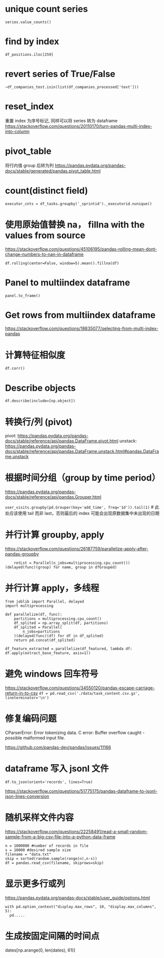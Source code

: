 # unique count series

`series.value_counts()`

# find by index

`df_positions.iloc[259]`

# revert series of True/False

`~df_companies_test.isin(list(df_companies_processed['text']))`

# reset_index

重置 index 为序号标记,
同样可以将 series 转为 dataframe
https://stackoverflow.com/questions/20110170/turn-pandas-multi-index-into-column

# pivot_table

将行内值 group 后转为列
https://pandas.pydata.org/pandas-docs/stable/generated/pandas.pivot_table.html

# count(distinct field)

`executor_cnts = df_tasks.groupby('_sprintid')._executorid.nunique()`

# 使用原始值替换 na， fillna with the values from source

https://stackoverflow.com/questions/45106195/pandas-rolling-mean-dont-change-numbers-to-nan-in-dataframe

```
df.rolling(center=False, window=5).mean().fillna(df)
```

# Panel to multiindex dataframe

`panel.to_frame()`

# Get rows from multiindex dataframe

https://stackoverflow.com/questions/18835077/selecting-from-multi-index-pandas

# 计算特征相似度

`df.corr()`

# Describe objects

`df.describe(include=[np.object])`

# 转换行/列 (pivot)

pivot: https://pandas.pydata.org/pandas-docs/stable/reference/api/pandas.DataFrame.pivot.html
unstack: https://pandas.pydata.org/pandas-docs/stable/reference/api/pandas.DataFrame.unstack.html#pandas.DataFrame.unstack

# 根据时间分组（group by time period）

https://pandas.pydata.org/pandas-docs/stable/reference/api/pandas.Grouper.html

`user_visits.groupby(pd.Grouper(key='add_time', freq='1d')).tail(1)`  # 此处应该使用 tail 而非 last，否则最后的 index 可能会出现原数据集中未出现的日期

# 并行计算 groupby, apply

https://stackoverflow.com/questions/26187759/parallelize-apply-after-pandas-groupby

```
    retLst = Parallel(n_jobs=multiprocessing.cpu_count())(delayed(func)(group) for name, group in dfGrouped)
```

# 并行计算 apply，多线程

```
from joblib import Parallel, delayed
import multiprocessing

def parallelize(df, func):
    partitions = multiprocessing.cpu_count()
    df_splited = np.array_split(df, partitions)
    df_splited = Parallel(
        n_jobs=partitions
    )(delayed(func)(df) for df in df_splited)
    return pd.concat(df_splited)

df_feature_extracted = parallelize(df_featured, lambda df: df.apply(extract_base_feature, axis=1))
```

# 避免 windows 回车符号

https://stackoverflow.com/questions/34550120/pandas-escape-carriage-return-in-to-csv
`df = pd.read_csv('./data/task_content.csv.gz', lineterminator='\n')`

# 修复编码问题
CParserError: Error tokenizing data. C error: Buffer overflow caught - possible malformed input file.


https://github.com/pandas-dev/pandas/issues/11166

# dataframe 写入 jsonl 文件

`df.to_json(orient='records', lines=True)`

https://stackoverflow.com/questions/51775175/pandas-dataframe-to-jsonl-json-lines-conversion

# 随机采样文件内容

https://stackoverflow.com/questions/22258491/read-a-small-random-sample-from-a-big-csv-file-into-a-python-data-frame
```
n = 1000000 #number of records in file
s = 10000 #desired sample size
filename = "data.txt"
skip = sorted(random.sample(range(n),n-s))
df = pandas.read_csv(filename, skiprows=skip)
```

# 显示更多行或列

https://pandas.pydata.org/pandas-docs/stable/user_guide/options.html

```
with pd.option_context("display.max_rows", 10, "display.max_columns", 5):
  pd.....
```

# 生成按固定间隔的时间点

dates[np.arange(0, len(dates), 61)]
